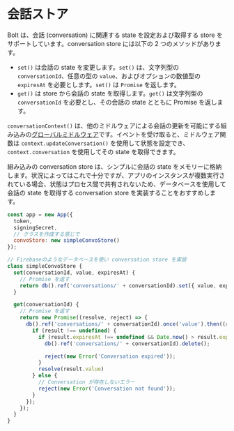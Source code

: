 # 会話ストア

Bolt は、会話 (conversation) に関連する state を設定および取得する store をサポートしています。conversation store には以下の 2 つのメソッドがあります。
* `set()` は会話の state を変更します。`set()` は、文字列型の `conversationId`、任意の型の `value`、およびオプションの数値型の `expiresAt` を必要とします。`set()` は `Promise` を返します。
* `get()` は store から会話の state を取得します。`get()` は文字列型の `conversationId` を必要とし、その会話の state とともに Promise を返します。

`conversationContext()` は、他のミドルウェアによる会話の更新を可能にする組み込みの[グローバルミドルウェア](/tools/bolt-js/concepts/global-middleware)です。イベントを受け取ると、ミドルウェア関数は `context.updateConversation()` を使用して状態を設定でき、`context.conversation` を使用してその state を取得できます。

組み込みの conversation store は、シンプルに会話の state をメモリーに格納します。状況によってはこれで十分ですが、アプリのインスタンスが複数実行されている場合、状態はプロセス間で共有されないため、データベースを使用して会話の state を取得する conversation store を実装することをおすすめします。

```javascript
const app = new App({
  token,
  signingSecret,
  // クラスを作成する感じで
  convoStore: new simpleConvoStore()
});

// Firebaseのようなデータベースを使い conversation store を実装
class simpleConvoStore {
  set(conversationId, value, expiresAt) {
    // Promise を返す
    return db().ref('conversations/' + conversationId).set({ value, expiresAt });
  }

  get(conversationId) {
    // Promise を返す
    return new Promise((resolve, reject) => {
      db().ref('conversations/' + conversationId).once('value').then((result) => {
        if (result !== undefined) {
          if (result.expiresAt !== undefined && Date.now() > result.expiresAt) {
            db().ref('conversations/' + conversationId).delete();

            reject(new Error('Conversation expired'));
          }
          resolve(result.value)
        } else {
          // Conversation が存在しないエラー
          reject(new Error('Conversation not found'));
        }
      });
    });
  }
}
```